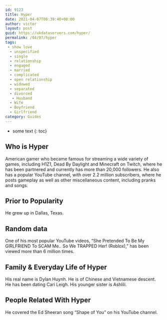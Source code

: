 ```yaml
---
id: 9123
title: Hyper
date: 2021-04-07T06:39:40+00:00
author: victor
layout: post
guid: https://ukdataservers.com/hyper/
permalink: /04/07/hyper
tags:
 - show love
  - unspecified
  - single
  - relationship
  - engaged
  - married
  - complicated
  - open relationship
  - widowed
  - separated
  - divorced
   - Husband
  - Wife
  - Boyfriend
  - Girlfriend
category: Guides
---
```


* some text
{: toc}


## Who is Hyper



American gamer who became famous for streaming a wide variety of games, including H1Z1, Dead By Daylight and Minecraft on Twitch, where he has been partnered and currently has more than 20,000 followers. He also has a popular YouTube channel, with over 2.2 million subscribers, where he posts gameplay as well as other miscellaneous content, including pranks and songs.

                
                
                
## Prior to Popularity



He grew up in Dallas, Texas.

                
                
                
## Random data



One of his most popular YouTube videos, &#8220;She Pretended To Be My GIRLFRIEND To SCAM Me.. So We TRAPPED Her! (Roblox),&#8221; has been viewed more than 6 million times.

                
                
                
## Family & Everyday Life of Hyper



His real name is Dylan Huynh. He is of Chinese and Vietnamese descent. He has been dating Cari Leigh. His younger sister is Ashlili.

                
                
                
## People Related With Hyper



He covered the Ed Sheeran song &#8220;Shape of You&#8221; on his YouTube channel. 

                
              
            
          
          
          